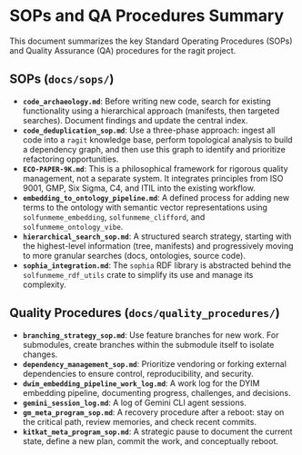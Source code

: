 # SOPs and QA Procedures Summary

This document summarizes the key Standard Operating Procedures (SOPs) and Quality Assurance (QA) procedures for the ragit project.

## SOPs (`docs/sops/`)

*   **`code_archaeology.md`**: Before writing new code, search for existing functionality using a hierarchical approach (manifests, then targeted searches). Document findings and update the central index.
*   **`code_deduplication_sop.md`**: Use a three-phase approach: ingest all code into a `ragit` knowledge base, perform topological analysis to build a dependency graph, and then use this graph to identify and prioritize refactoring opportunities.
*   **`ECO-PAPER-9K.md`**: This is a philosophical framework for rigorous quality management, not a separate system. It integrates principles from ISO 9001, GMP, Six Sigma, C4, and ITIL into the existing workflow.
*   **`embedding_to_ontology_pipeline.md`**: A defined process for adding new terms to the ontology with semantic vector representations using `solfunmeme_embedding`, `solfunmeme_clifford`, and `solfunmeme_ontology_vibe`.
*   **`hierarchical_search_sop.md`**: A structured search strategy, starting with the highest-level information (tree, manifests) and progressively moving to more granular searches (docs, ontologies, source code).
*   **`sophia_integration.md`**: The `sophia` RDF library is abstracted behind the `solfunmeme_rdf_utils` crate to simplify its use and manage its complexity.

## Quality Procedures (`docs/quality_procedures/`)

*   **`branching_strategy_sop.md`**: Use feature branches for new work. For submodules, create branches within the submodule itself to isolate changes.
*   **`dependency_management_sop.md`**: Prioritize vendoring or forking external dependencies to ensure control, reproducibility, and security.
*   **`dwim_embedding_pipeline_work_log.md`**: A work log for the DYIM embedding pipeline, documenting progress, challenges, and decisions.
*   **`gemini_session_log.md`**: A log of Gemini CLI agent sessions.
*   **`gm_meta_program_sop.md`**: A recovery procedure after a reboot: stay on the critical path, review memories, and check recent commits.
*   **`kitkat_meta_program_sop.md`**: A strategic pause to document the current state, define a new plan, commit the work, and conceptually reboot.
